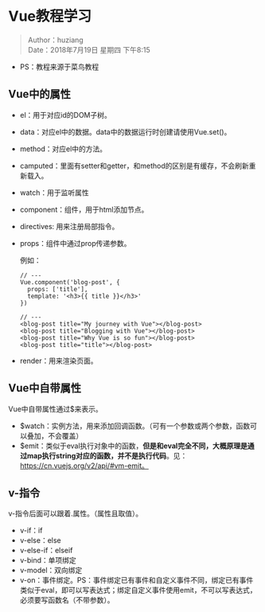 # Vue教程学习

> Author：huziang<br>Date：2018年7月19日 星期四 下午8:15

- PS：教程来源于菜鸟教程

## Vue中的属性

- el：用于对应id的DOM子树。

- data：对应el中的数据。data中的数据运行时创建请使用Vue.set()。

- method：对应el中的方法。

- camputed：里面有setter和getter，和method的区别是有缓存，不会刷新重新载入。

- watch：用于监听属性

- component：组件，用于html添加节点。

- directives: 用来注册局部指令。

- props：组件中通过prop传递参数。

  例如：

  ```vue
  // ---
  Vue.component('blog-post', {
    props: ['title'],
    template: '<h3>{{ title }}</h3>'
  })
  
  // ---
  <blog-post title="My journey with Vue"></blog-post>
  <blog-post title="Blogging with Vue"></blog-post>
  <blog-post title="Why Vue is so fun"></blog-post>
  <blog-post title="title"></blog-post>
  ```

- render：用来渲染页面。

## Vue中自带属性

Vue中自带属性通过$来表示。

- $watch：实例方法，用来添加回调函数。（可有一个参数或两个参数，函数可以叠加，不会覆盖）
- $emit：类似于eval执行对象中的函数，**但是和eval完全不同，大概原理是通过map执行string对应的函数，并不是执行代码**。见：https://cn.vuejs.org/v2/api/#vm-emit。

## v-指令

v-指令后面可以跟着.属性。（属性且取值）。

- v-if：if
- v-else：else
- v-else-if：elseif
- v-bind：单项绑定
- v-model：双向绑定
- v-on：事件绑定。PS：事件绑定已有事件和自定义事件不同，绑定已有事件类似于eval，即可以写表达式；绑定自定义事件使用emit，不可以写表达式，必须要写函数名（不带参数）。